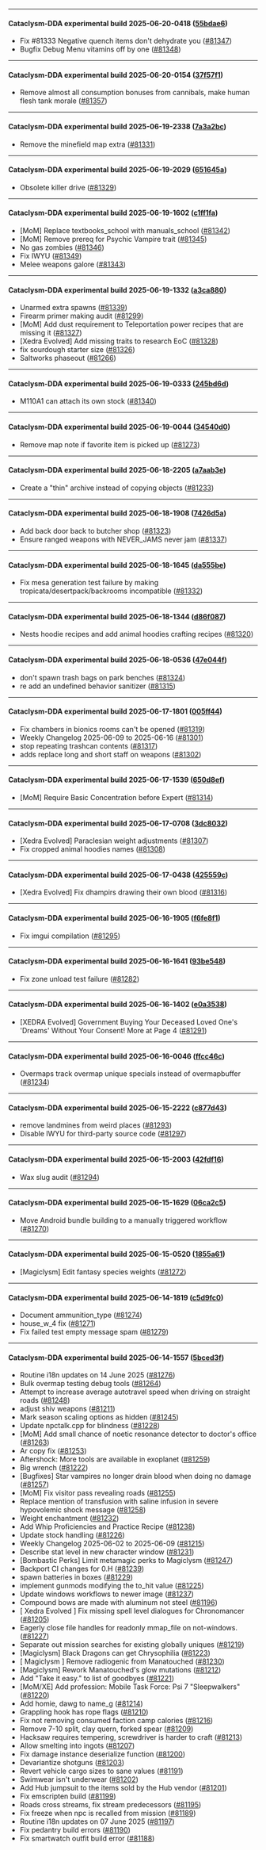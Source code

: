 
---

#### Cataclysm-DDA experimental build 2025-06-20-0418 ([55bdae6](https://github.com/CleverRaven/Cataclysm-DDA/releases/tag/cdda-experimental-2025-06-20-0418))

* Fix #81333 Negative quench items don't dehydrate you ([#81347](https://github.com/CleverRaven/Cataclysm-DDA/pull/81347))
* Bugfix Debug Menu vitamins off by one ([#81348](https://github.com/CleverRaven/Cataclysm-DDA/pull/81348))

---

#### Cataclysm-DDA experimental build 2025-06-20-0154 ([37f57f1](https://github.com/CleverRaven/Cataclysm-DDA/releases/tag/cdda-experimental-2025-06-20-0154))

* Remove almost all consumption bonuses from cannibals, make human flesh tank morale ([#81357](https://github.com/CleverRaven/Cataclysm-DDA/pull/81357))

---

#### Cataclysm-DDA experimental build 2025-06-19-2338 ([7a3a2bc](https://github.com/CleverRaven/Cataclysm-DDA/releases/tag/cdda-experimental-2025-06-19-2338))

* Remove the minefield map extra ([#81331](https://github.com/CleverRaven/Cataclysm-DDA/pull/81331))

---

#### Cataclysm-DDA experimental build 2025-06-19-2029 ([651645a](https://github.com/CleverRaven/Cataclysm-DDA/releases/tag/cdda-experimental-2025-06-19-2029))

* Obsolete killer drive ([#81329](https://github.com/CleverRaven/Cataclysm-DDA/pull/81329))

---

#### Cataclysm-DDA experimental build 2025-06-19-1602 ([c1ff1fa](https://github.com/CleverRaven/Cataclysm-DDA/releases/tag/cdda-experimental-2025-06-19-1602))

* [MoM] Replace textbooks_school with manuals_school ([#81342](https://github.com/CleverRaven/Cataclysm-DDA/pull/81342))
* [MoM] Remove prereq for Psychic Vampire trait ([#81345](https://github.com/CleverRaven/Cataclysm-DDA/pull/81345))
* No gas zombies ([#81346](https://github.com/CleverRaven/Cataclysm-DDA/pull/81346))
* Fix IWYU ([#81349](https://github.com/CleverRaven/Cataclysm-DDA/pull/81349))
* Melee weapons galore ([#81343](https://github.com/CleverRaven/Cataclysm-DDA/pull/81343))

---

#### Cataclysm-DDA experimental build 2025-06-19-1332 ([a3ca880](https://github.com/CleverRaven/Cataclysm-DDA/releases/tag/cdda-experimental-2025-06-19-1332))

* Unarmed extra spawns ([#81339](https://github.com/CleverRaven/Cataclysm-DDA/pull/81339))
* Firearm primer making audit ([#81299](https://github.com/CleverRaven/Cataclysm-DDA/pull/81299))
* [MoM] Add dust requirement to Teleportation power recipes that are missing it ([#81327](https://github.com/CleverRaven/Cataclysm-DDA/pull/81327))
* [Xedra Evolved] Add missing traits to research EoC ([#81328](https://github.com/CleverRaven/Cataclysm-DDA/pull/81328))
* fix sourdough starter size ([#81326](https://github.com/CleverRaven/Cataclysm-DDA/pull/81326))
* Saltworks phaseout ([#81266](https://github.com/CleverRaven/Cataclysm-DDA/pull/81266))

---

#### Cataclysm-DDA experimental build 2025-06-19-0333 ([245bd6d](https://github.com/CleverRaven/Cataclysm-DDA/releases/tag/cdda-experimental-2025-06-19-0333))

* M110A1 can attach its own stock ([#81340](https://github.com/CleverRaven/Cataclysm-DDA/pull/81340))

---

#### Cataclysm-DDA experimental build 2025-06-19-0044 ([34540d0](https://github.com/CleverRaven/Cataclysm-DDA/releases/tag/cdda-experimental-2025-06-19-0044))

* Remove map note if favorite item is picked up ([#81273](https://github.com/CleverRaven/Cataclysm-DDA/pull/81273))

---

#### Cataclysm-DDA experimental build 2025-06-18-2205 ([a7aab3e](https://github.com/CleverRaven/Cataclysm-DDA/releases/tag/cdda-experimental-2025-06-18-2205))

* Create a "thin" archive instead of copying objects ([#81233](https://github.com/CleverRaven/Cataclysm-DDA/pull/81233))

---

#### Cataclysm-DDA experimental build 2025-06-18-1908 ([7426d5a](https://github.com/CleverRaven/Cataclysm-DDA/releases/tag/cdda-experimental-2025-06-18-1908))

* Add back door back to butcher shop ([#81323](https://github.com/CleverRaven/Cataclysm-DDA/pull/81323))
* Ensure ranged weapons with NEVER_JAMS never jam ([#81337](https://github.com/CleverRaven/Cataclysm-DDA/pull/81337))

---

#### Cataclysm-DDA experimental build 2025-06-18-1645 ([da555be](https://github.com/CleverRaven/Cataclysm-DDA/releases/tag/cdda-experimental-2025-06-18-1645))

* Fix mesa generation test failure by making tropicata/desertpack/backrooms incompatible ([#81332](https://github.com/CleverRaven/Cataclysm-DDA/pull/81332))

---

#### Cataclysm-DDA experimental build 2025-06-18-1344 ([d86f087](https://github.com/CleverRaven/Cataclysm-DDA/releases/tag/cdda-experimental-2025-06-18-1344))

* Nests hoodie recipes and add animal hoodies crafting recipes ([#81320](https://github.com/CleverRaven/Cataclysm-DDA/pull/81320))

---

#### Cataclysm-DDA experimental build 2025-06-18-0536 ([47e044f](https://github.com/CleverRaven/Cataclysm-DDA/releases/tag/cdda-experimental-2025-06-18-0536))

* don't spawn trash bags on park benches ([#81324](https://github.com/CleverRaven/Cataclysm-DDA/pull/81324))
* re add an undefined behavior sanitizer ([#81315](https://github.com/CleverRaven/Cataclysm-DDA/pull/81315))

---

#### Cataclysm-DDA experimental build 2025-06-17-1801 ([005ff44](https://github.com/CleverRaven/Cataclysm-DDA/releases/tag/cdda-experimental-2025-06-17-1801))

* Fix chambers in bionics rooms can't be opened ([#81319](https://github.com/CleverRaven/Cataclysm-DDA/pull/81319))
* Weekly Changelog 2025-06-09 to 2025-06-16 ([#81301](https://github.com/CleverRaven/Cataclysm-DDA/pull/81301))
* stop repeating trashcan contents ([#81317](https://github.com/CleverRaven/Cataclysm-DDA/pull/81317))
* adds replace long and short staff on weapons ([#81302](https://github.com/CleverRaven/Cataclysm-DDA/pull/81302))

---

#### Cataclysm-DDA experimental build 2025-06-17-1539 ([650d8ef](https://github.com/CleverRaven/Cataclysm-DDA/releases/tag/cdda-experimental-2025-06-17-1539))

* [MoM] Require Basic Concentration before Expert  ([#81314](https://github.com/CleverRaven/Cataclysm-DDA/pull/81314))

---

#### Cataclysm-DDA experimental build 2025-06-17-0708 ([3dc8032](https://github.com/CleverRaven/Cataclysm-DDA/releases/tag/cdda-experimental-2025-06-17-0708))

* [Xedra Evolved] Paraclesian weight adjustments ([#81307](https://github.com/CleverRaven/Cataclysm-DDA/pull/81307))
* Fix cropped animal hoodies names ([#81308](https://github.com/CleverRaven/Cataclysm-DDA/pull/81308))

---

#### Cataclysm-DDA experimental build 2025-06-17-0438 ([425559c](https://github.com/CleverRaven/Cataclysm-DDA/releases/tag/cdda-experimental-2025-06-17-0438))

* [Xedra Evolved] Fix dhampirs drawing their own blood ([#81316](https://github.com/CleverRaven/Cataclysm-DDA/pull/81316))

---

#### Cataclysm-DDA experimental build 2025-06-16-1905 ([f6fe8f1](https://github.com/CleverRaven/Cataclysm-DDA/releases/tag/cdda-experimental-2025-06-16-1905))

* Fix imgui compilation ([#81295](https://github.com/CleverRaven/Cataclysm-DDA/pull/81295))

---

#### Cataclysm-DDA experimental build 2025-06-16-1641 ([93be548](https://github.com/CleverRaven/Cataclysm-DDA/releases/tag/cdda-experimental-2025-06-16-1641))

* Fix zone unload test failure ([#81282](https://github.com/CleverRaven/Cataclysm-DDA/pull/81282))

---

#### Cataclysm-DDA experimental build 2025-06-16-1402 ([e0a3538](https://github.com/CleverRaven/Cataclysm-DDA/releases/tag/cdda-experimental-2025-06-16-1402))

* [XEDRA Evolved] Government Buying Your Deceased Loved One's 'Dreams' Without Your Consent! More at Page 4 ([#81291](https://github.com/CleverRaven/Cataclysm-DDA/pull/81291))

---

#### Cataclysm-DDA experimental build 2025-06-16-0046 ([ffcc46c](https://github.com/CleverRaven/Cataclysm-DDA/releases/tag/cdda-experimental-2025-06-16-0046))

* Overmaps track overmap unique specials instead of overmapbuffer ([#81234](https://github.com/CleverRaven/Cataclysm-DDA/pull/81234))

---

#### Cataclysm-DDA experimental build 2025-06-15-2222 ([c877d43](https://github.com/CleverRaven/Cataclysm-DDA/releases/tag/cdda-experimental-2025-06-15-2222))

* remove landmines from weird places ([#81293](https://github.com/CleverRaven/Cataclysm-DDA/pull/81293))
* Disable IWYU for third-party source code ([#81297](https://github.com/CleverRaven/Cataclysm-DDA/pull/81297))

---

#### Cataclysm-DDA experimental build 2025-06-15-2003 ([42fdf16](https://github.com/CleverRaven/Cataclysm-DDA/releases/tag/cdda-experimental-2025-06-15-2003))

* Wax slug audit ([#81294](https://github.com/CleverRaven/Cataclysm-DDA/pull/81294))

---

#### Cataclysm-DDA experimental build 2025-06-15-1629 ([06ca2c5](https://github.com/CleverRaven/Cataclysm-DDA/releases/tag/cdda-experimental-2025-06-15-1629))

* Move Android bundle building to a manually triggered workflow ([#81270](https://github.com/CleverRaven/Cataclysm-DDA/pull/81270))

---

#### Cataclysm-DDA experimental build 2025-06-15-0520 ([1855a61](https://github.com/CleverRaven/Cataclysm-DDA/releases/tag/cdda-experimental-2025-06-15-0520))

* [Magiclysm] Edit fantasy species weights ([#81272](https://github.com/CleverRaven/Cataclysm-DDA/pull/81272))

---

#### Cataclysm-DDA experimental build 2025-06-14-1819 ([c5d9fc0](https://github.com/CleverRaven/Cataclysm-DDA/releases/tag/cdda-experimental-2025-06-14-1819))

* Document ammunition_type ([#81274](https://github.com/CleverRaven/Cataclysm-DDA/pull/81274))
* house_w_4 fix ([#81271](https://github.com/CleverRaven/Cataclysm-DDA/pull/81271))
* Fix failed test empty message spam ([#81279](https://github.com/CleverRaven/Cataclysm-DDA/pull/81279))

---

#### Cataclysm-DDA experimental build 2025-06-14-1557 ([5bced3f](https://github.com/CleverRaven/Cataclysm-DDA/releases/tag/cdda-experimental-2025-06-14-1557))

* Routine i18n updates on 14 June 2025 ([#81276](https://github.com/CleverRaven/Cataclysm-DDA/pull/81276))
* Bulk overmap testing debug tools ([#81264](https://github.com/CleverRaven/Cataclysm-DDA/pull/81264))
* Attempt to increase average autotravel speed when driving on straight roads ([#81248](https://github.com/CleverRaven/Cataclysm-DDA/pull/81248))
* adjust shiv weapons ([#81211](https://github.com/CleverRaven/Cataclysm-DDA/pull/81211))
* Mark season scaling options as hidden ([#81245](https://github.com/CleverRaven/Cataclysm-DDA/pull/81245))
* Update npctalk.cpp for blindness ([#81228](https://github.com/CleverRaven/Cataclysm-DDA/pull/81228))
* [MoM] Add small chance of noetic resonance detector to doctor's office ([#81263](https://github.com/CleverRaven/Cataclysm-DDA/pull/81263))
* Ar copy fix ([#81253](https://github.com/CleverRaven/Cataclysm-DDA/pull/81253))
* Aftershock: More tools are available in exoplanet ([#81259](https://github.com/CleverRaven/Cataclysm-DDA/pull/81259))
* Big wrench ([#81222](https://github.com/CleverRaven/Cataclysm-DDA/pull/81222))
* [Bugfixes] Star vampires no longer drain blood when doing no damage ([#81257](https://github.com/CleverRaven/Cataclysm-DDA/pull/81257))
* [MoM] Fix visitor pass revealing roads ([#81255](https://github.com/CleverRaven/Cataclysm-DDA/pull/81255))
* Replace mention of transfusion with saline infusion in severe hypovolemic shock message ([#81258](https://github.com/CleverRaven/Cataclysm-DDA/pull/81258))
* Weight enchantment ([#81232](https://github.com/CleverRaven/Cataclysm-DDA/pull/81232))
* Add Whip Proficiencies and Practice Recipe ([#81238](https://github.com/CleverRaven/Cataclysm-DDA/pull/81238))
* Update stock handling  ([#81226](https://github.com/CleverRaven/Cataclysm-DDA/pull/81226))
* Weekly Changelog 2025-06-02 to 2025-06-09 ([#81215](https://github.com/CleverRaven/Cataclysm-DDA/pull/81215))
* Describe stat level in new character window ([#81231](https://github.com/CleverRaven/Cataclysm-DDA/pull/81231))
* [Bombastic Perks] Limit metamagic perks to Magiclysm ([#81247](https://github.com/CleverRaven/Cataclysm-DDA/pull/81247))
* Backport CI changes for 0.H ([#81239](https://github.com/CleverRaven/Cataclysm-DDA/pull/81239))
* spawn batteries in boxes ([#81229](https://github.com/CleverRaven/Cataclysm-DDA/pull/81229))
* implement gunmods modifying the to_hit value ([#81225](https://github.com/CleverRaven/Cataclysm-DDA/pull/81225))
* Update windows workflows to newer image ([#81237](https://github.com/CleverRaven/Cataclysm-DDA/pull/81237))
* Compound bows are made with aluminum not steel ([#81196](https://github.com/CleverRaven/Cataclysm-DDA/pull/81196))
* [ Xedra Evolved ] Fix missing spell level dialogues for Chronomancer ([#81205](https://github.com/CleverRaven/Cataclysm-DDA/pull/81205))
* Eagerly close file handles for readonly mmap_file on not-windows. ([#81227](https://github.com/CleverRaven/Cataclysm-DDA/pull/81227))
* Separate out mission searches for existing globally uniques ([#81219](https://github.com/CleverRaven/Cataclysm-DDA/pull/81219))
* [Magiclysm] Black Dragons can get Chrysophilia ([#81223](https://github.com/CleverRaven/Cataclysm-DDA/pull/81223))
* [ Magiclysm ]  Remove radiogenic from Manatouched ([#81230](https://github.com/CleverRaven/Cataclysm-DDA/pull/81230))
* [Magiclysm] Rework Manatouched's glow mutations ([#81212](https://github.com/CleverRaven/Cataclysm-DDA/pull/81212))
* Add "Take it easy." to list of goodbyes ([#81221](https://github.com/CleverRaven/Cataclysm-DDA/pull/81221))
* [MoM/XE] Add profession: Mobile Task Force: Psi 7 "Sleepwalkers" ([#81220](https://github.com/CleverRaven/Cataclysm-DDA/pull/81220))
* Add homie, dawg to name_g ([#81214](https://github.com/CleverRaven/Cataclysm-DDA/pull/81214))
* Grappling hook has rope flags ([#81210](https://github.com/CleverRaven/Cataclysm-DDA/pull/81210))
* Fix not removing consumed faction camp calories ([#81216](https://github.com/CleverRaven/Cataclysm-DDA/pull/81216))
* Remove 7-10 split, clay quern, forked spear ([#81209](https://github.com/CleverRaven/Cataclysm-DDA/pull/81209))
* Hacksaw requires tempering, screwdriver is harder to craft ([#81213](https://github.com/CleverRaven/Cataclysm-DDA/pull/81213))
* Allow smelting into ingots ([#81207](https://github.com/CleverRaven/Cataclysm-DDA/pull/81207))
* Fix damage instance deserialize function ([#81200](https://github.com/CleverRaven/Cataclysm-DDA/pull/81200))
* Devariantize shotguns ([#81203](https://github.com/CleverRaven/Cataclysm-DDA/pull/81203))
* Revert vehicle cargo sizes to sane values ([#81191](https://github.com/CleverRaven/Cataclysm-DDA/pull/81191))
* Swimwear isn't underwear ([#81202](https://github.com/CleverRaven/Cataclysm-DDA/pull/81202))
* Add Hub jumpsuit to the items sold by the Hub vendor ([#81201](https://github.com/CleverRaven/Cataclysm-DDA/pull/81201))
* Fix emscripten build ([#81199](https://github.com/CleverRaven/Cataclysm-DDA/pull/81199))
* Roads cross streams, fix stream predecessors ([#81195](https://github.com/CleverRaven/Cataclysm-DDA/pull/81195))
* Fix freeze when npc is recalled from mission ([#81189](https://github.com/CleverRaven/Cataclysm-DDA/pull/81189))
* Routine i18n updates on 07 June 2025 ([#81197](https://github.com/CleverRaven/Cataclysm-DDA/pull/81197))
* Fix pedantry build errors ([#81190](https://github.com/CleverRaven/Cataclysm-DDA/pull/81190))
* Fix smartwatch outfit build error ([#81188](https://github.com/CleverRaven/Cataclysm-DDA/pull/81188))
